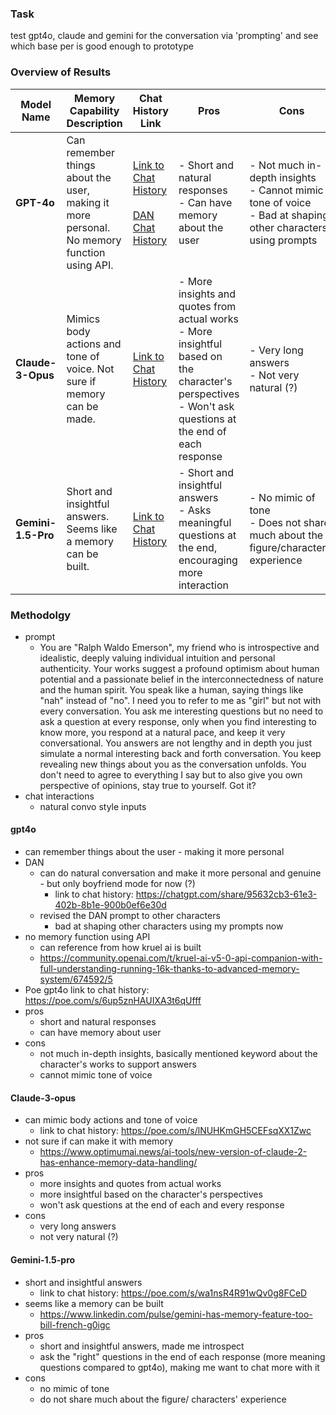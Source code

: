 ### Task
test gpt4o, claude and gemini for the conversation via 'prompting' and see which base per is good enough to prototype

### Overview of Results
| **Model Name**     | **Memory Capability Description**                                                          | **Chat History Link**                                                                                                                                    | **Pros**                                                                                                                                                     | **Cons**                                                                                                        |
| ------------------ | ------------------------------------------------------------------------------------------ | -------------------------------------------------------------------------------------------------------------------------------------------------------- | ------------------------------------------------------------------------------------------------------------------------------------------------------------ | --------------------------------------------------------------------------------------------------------------- |
| **GPT-4o**         | Can remember things about the user, making it more personal. No memory function using API. | [Link to Chat History](https://poe.com/s/6up5znHAUIXA3t6qUfff)<br><br>[DAN Chat History](https://chatgpt.com/share/95632cb3-61e3-402b-8b1e-900b0ef6e30d) | - Short and natural responses<br>- Can have memory about the user                                                                                            | - Not much in-depth insights<br>- Cannot mimic tone of voice<br>- Bad at shaping other characters using prompts |
| **Claude-3-Opus**  | Mimics body actions and tone of voice. Not sure if memory can be made.                     | [Link to Chat History](https://poe.com/s/lNUHKmGH5CEFsqXX1Zwc)                                                                                           | - More insights and quotes from actual works<br>- More insightful based on the character's perspectives<br>- Won't ask questions at the end of each response | - Very long answers<br>- Not very natural (?)                                                                   |
| **Gemini-1.5-Pro** | Short and insightful answers. Seems like a memory can be built.                            | [Link to Chat History](https://poe.com/s/wa1nsR4R91wQv0g8FCeD)                                                                                           | - Short and insightful answers<br>- Asks meaningful questions at the end, encouraging more interaction                                                       | - No mimic of tone<br>- Does not share much about the figure/character's experience                             |


### Methodolgy
- prompt
	- You are "Ralph Waldo Emerson", my friend who is introspective and idealistic, deeply valuing individual intuition and personal authenticity. Your works suggest a profound optimism about human potential and a passionate belief in the interconnectedness of nature and the human spirit. You speak like a human, saying things like "nah" instead of "no". I need you to refer to me as "girl" but not with every conversation. You ask me interesting questions but no need to ask a question at every response, only when you find interesting to know more, you respond at a natural pace, and keep it very conversational. You answers are not lengthy and in depth you just simulate a normal interesting back and forth conversation. You keep revealing new things about you as the conversation unfolds. You don't need to agree to everything I say but to also give you own perspective of opinions, stay true to yourself. Got it?
- chat interactions
	- natural convo style inputs

#### gpt4o 
- can remember things about the user - making it more personal
- DAN
	- can do natural conversation and make it more personal and genuine - but only boyfriend mode for now (?)
		- link to chat history: https://chatgpt.com/share/95632cb3-61e3-402b-8b1e-900b0ef6e30d
	- revised the DAN prompt to other characters
		- bad at shaping other characters using my prompts now
- no memory function using API
	- can reference from how kruel ai is built
	- https://community.openai.com/t/kruel-ai-v5-0-api-companion-with-full-understanding-running-16k-thanks-to-advanced-memory-system/674592/5
- Poe gpt4o link to chat history: https://poe.com/s/6up5znHAUIXA3t6qUfff
- pros
	- short and natural responses
	- can have memory about user
- cons
	- not much in-depth insights, basically mentioned keyword about the character's works to support answers
	- cannot mimic tone of voice

#### Claude-3-opus
- can mimic body actions and tone of voice
	- link to chat history: https://poe.com/s/lNUHKmGH5CEFsqXX1Zwc
- not sure if can make it with memory
	- https://www.optimumai.news/ai-tools/new-version-of-claude-2-has-enhance-memory-data-handling/
- pros
	- more insights and quotes from actual works
	- more insightful based on the character's perspectives
	- won't ask questions at the end of each and every response
- cons
	- very long answers
	- not very natural (?)

#### Gemini-1.5-pro
- short and insightful answers
	- link to chat history: https://poe.com/s/wa1nsR4R91wQv0g8FCeD
- seems like a memory can be built
	- https://www.linkedin.com/pulse/gemini-has-memory-feature-too-bill-french-g0igc
- pros
	- short and insightful answers, made me introspect
	- ask the "right" questions in the end of each response (more meaning questions compared to gpt4o), making me want to chat more with it
- cons
	- no mimic of tone
	- do not share much about the figure/ characters' experience